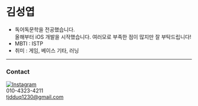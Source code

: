 # 김성엽
- 독어독문학을 전공했습니다.<br/>
올해부터 iOS 개발을 시작했습니다. 여러모로 부족한 점이 많지만 잘 부탁드립니다! <br/>
- MBTI : ISTP
- 취미 : 게임, 베이스 기타, 러닝
  

-------------------------
### **Contact**

[![Instagram](https://img.shields.io/badge/ksy1342-gray?style=flat&logo=instagram&logoColor=CC6699)](https://www.instagram.com/ksy1342/)<br/>
 010-4323-4211  
[tjdduq1230@gmail.com](mailto:tjdduq1230@gmail.com)
<br/>

